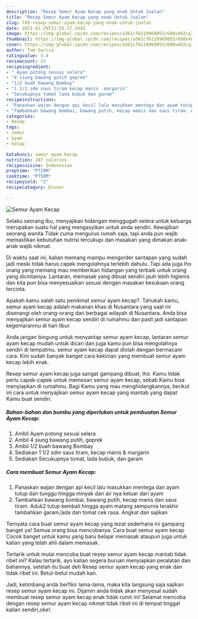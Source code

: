 ```yaml
---
description: "Resep Semur Ayam Kecap yang enak Untuk Jualan"
title: "Resep Semur Ayam Kecap yang enak Untuk Jualan"
slug: 749-resep-semur-ayam-kecap-yang-enak-untuk-jualan
date: 2021-01-29T21:53:17.244Z
image: https://img-global.cpcdn.com/recipes/a361cf6110969055/680x482cq70/semur-ayam-kecap-foto-resep-utama.jpg
thumbnail: https://img-global.cpcdn.com/recipes/a361cf6110969055/680x482cq70/semur-ayam-kecap-foto-resep-utama.jpg
cover: https://img-global.cpcdn.com/recipes/a361cf6110969055/680x482cq70/semur-ayam-kecap-foto-resep-utama.jpg
author: Tom Garcia
ratingvalue: 3.4
reviewcount: 13
recipeingredient:
- " Ayam potong sesuai selera"
- "4 siung bawang putih geprek"
- "1/2 buah bawang Bombay"
- "1 1/2 sdm saus tiram kecap manis  margarin"
- "Secukupnya tomat lada bubuk dan garam"
recipeinstructions:
- "Panaskan wajan dengan api kecil lalu masukkan mentega dan ayam tutup dan tunggu hingga minyak dan air nya keluar dari ayam"
- "Tambahkan bawang bombai, bawang putih, kecap manis dan saus tiram. Aduk2 tutup kembali hingga ayam matang sempurna terakhir tambahkan garam,lada dan tomat cek rasa. Angkat dan sajikan"
categories:
- Resep
tags:
- semur
- ayam
- kecap

katakunci: semur ayam kecap 
nutrition: 287 calories
recipecuisine: Indonesian
preptime: "PT19M"
cooktime: "PT50M"
recipeyield: "2"
recipecategory: Dinner

---
```



![Semur Ayam Kecap](https://img-global.cpcdn.com/recipes/a361cf6110969055/680x482cq70/semur-ayam-kecap-foto-resep-utama.jpg)

Selaku seorang ibu, menyajikan hidangan menggugah selera untuk keluarga merupakan suatu hal yang mengasyikan untuk anda sendiri. Kewajiban seorang  wanita Tidak cuma mengurus rumah saja, tapi anda pun wajib memastikan kebutuhan nutrisi tercukupi dan masakan yang dimakan anak-anak wajib nikmat.

Di waktu  saat ini, kalian memang mampu mengorder santapan yang sudah jadi meski tidak harus capek mengolahnya terlebih dahulu. Tapi ada juga lho orang yang memang mau memberikan hidangan yang terbaik untuk orang yang dicintainya. Lantaran, memasak yang dibuat sendiri jauh lebih higienis dan kita pun bisa menyesuaikan sesuai dengan masakan kesukaan orang tercinta. 



Apakah kamu salah satu penikmat semur ayam kecap?. Tahukah kamu, semur ayam kecap adalah makanan khas di Nusantara yang saat ini disenangi oleh orang-orang dari berbagai wilayah di Nusantara. Anda bisa menyajikan semur ayam kecap sendiri di rumahmu dan pasti jadi santapan kegemaranmu di hari libur.

Anda jangan bingung untuk menyantap semur ayam kecap, lantaran semur ayam kecap mudah untuk dicari dan juga kamu pun bisa mengolahnya sendiri di tempatmu. semur ayam kecap dapat diolah dengan bermacam cara. Kini sudah banyak banget cara kekinian yang membuat semur ayam kecap lebih enak.

Resep semur ayam kecap juga sangat gampang dibuat, lho. Kamu tidak perlu capek-capek untuk memesan semur ayam kecap, sebab Kamu bisa menyiapkan di rumahmu. Bagi Kamu yang mau menghidangkannya, berikut ini cara untuk menyajikan semur ayam kecap yang mantab yang dapat Kamu buat sendiri.

<!--inarticleads1-->

##### Bahan-bahan dan bumbu yang diperlukan untuk pembuatan Semur Ayam Kecap:

1. Ambil  Ayam potong sesuai selera
1. Ambil 4 siung bawang putih, geprek
1. Ambil 1/2 buah bawang Bombay
1. Sediakan 1 1/2 sdm saus tiram, kecap manis &amp; margarin
1. Sediakan Secukupnya tomat, lada bubuk, dan garam




<!--inarticleads2-->

##### Cara membuat Semur Ayam Kecap:

1. Panaskan wajan dengan api kecil lalu masukkan mentega dan ayam tutup dan tunggu hingga minyak dan air nya keluar dari ayam
1. Tambahkan bawang bombai, bawang putih, kecap manis dan saus tiram. Aduk2 tutup kembali hingga ayam matang sempurna terakhir tambahkan garam,lada dan tomat cek rasa. Angkat dan sajikan




Ternyata cara buat semur ayam kecap yang lezat sederhana ini gampang banget ya! Semua orang bisa mencobanya. Cara buat semur ayam kecap Cocok banget untuk kamu yang baru belajar memasak ataupun juga untuk kalian yang telah ahli dalam memasak.

Tertarik untuk mulai mencoba buat resep semur ayam kecap mantab tidak ribet ini? Kalau tertarik, ayo kalian segera buruan menyiapkan peralatan dan bahannya, setelah itu buat deh Resep semur ayam kecap yang enak dan tidak ribet ini. Betul-betul mudah kan. 

Jadi, ketimbang anda berfikir lama-lama, maka kita langsung saja sajikan resep semur ayam kecap ini. Dijamin anda tiidak akan menyesal sudah membuat resep semur ayam kecap enak tidak rumit ini! Selamat mencoba dengan resep semur ayam kecap nikmat tidak ribet ini di tempat tinggal kalian sendiri,oke!.

